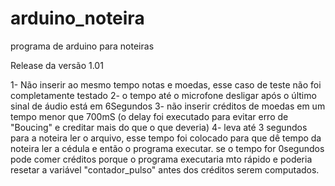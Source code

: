 # arduino_noteira
programa de arduino para noteiras

Release da versão 1.01

1- Não inserir ao mesmo tempo notas e moedas, esse caso de teste não foi completamente testado
2- o tempo até o microfone desligar após o último sinal de áudio está em 6Segundos
3- não inserir créditos de moedas em um tempo menor que 700mS (o delay foi executado para evitar erro de "Boucing" e creditar mais do que o que deveria)
4- leva até 3 segundos para a noteira ler o arquivo, esse tempo foi colocado para que dê tempo da noteira ler a cédula e então o programa executar. se o tempo for 0segundos pode comer créditos porque o programa executaria mto rápido e poderia resetar a variável "contador_pulso" antes dos créditos serem computados.
